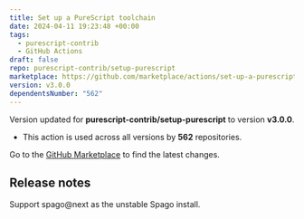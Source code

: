 ```yaml
---
title: Set up a PureScript toolchain
date: 2024-04-11 19:23:48 +00:00
tags:
  - purescript-contrib
  - GitHub Actions
draft: false
repo: purescript-contrib/setup-purescript
marketplace: https://github.com/marketplace/actions/set-up-a-purescript-toolchain
version: v3.0.0
dependentsNumber: "562"
---
```



Version updated for **purescript-contrib/setup-purescript** to version **v3.0.0**.
- This action is used across all versions by **562** repositories.

Go to the [GitHub Marketplace](https://github.com/marketplace/actions/set-up-a-purescript-toolchain) to find the latest changes.

## Release notes

Support spago@next as the unstable Spago install.
